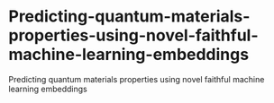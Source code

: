 # Predicting-quantum-materials-properties-using-novel-faithful-machine-learning-embeddings
Predicting quantum materials properties using novel faithful machine learning embeddings
